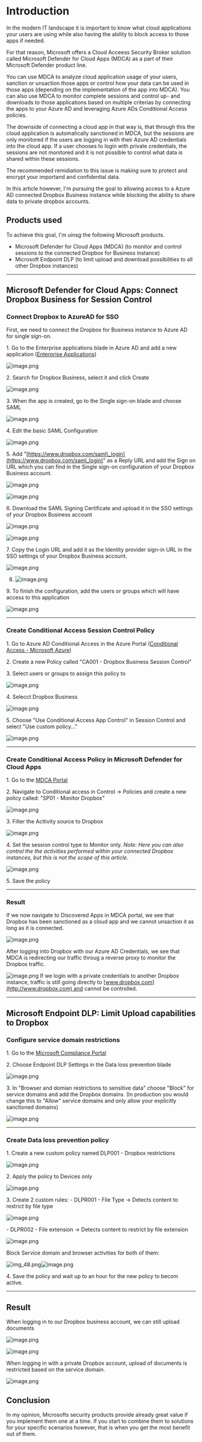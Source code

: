 # Introduction

In the modern IT landscape it is important to know what cloud applications your users are using while also having the ability to block access to those apps if needed.

For that reason, Microsoft offers a Cloud Acceess Security Broker solution called Microsoft Defender for Cloud Apps (MDCA) as a part of their Microsoft Defender product line.

You can use MDCA to analyze cloud application usage of your users, sanction or unsaction those apps or control how your data can be used in those apps (depending on the implementation of the app into MDCA).
You can also use MDCA to monitor complete sessions and control up- and downloads to those applications based on multiple criterias by connecting the apps to your Azure AD and leveraging Azure ADs Conditional Access policies.

The downside of connecting a cloud app in that way is, that through this the cloud application is automatically sanctioned in MDCA, but the sessions are only monitored if the users are logging in with their Azure AD credentials into the cloud app. If a user chooses to login with private credentials, the sessions are not monitored and it is not possible to control what data is shared within these sessions.

The recommended remidiation to this issue is making sure to protect and encrypt your importand and confidential data.

In this article however, I'm pursuing the goal to allowing access to a Azure AD connected Dropbox Business instance while blocking the ability to share data to private dropbox accounts.

## Products used

To achieve this goal, I'm uinsg the following Microsoft products.

* Microsoft Defender for Cloud Apps (MDCA) (to monitor and control sessions to the connected Dropbox for Business instance)
* Microsoft Endpoint DLP (to limit upload and download possibilities to all other Dropbox instances)

- - -

## Microsoft Defender for Cloud Apps: Connect Dropbox Business for Session Control

### Connect Dropbox to AzureAD for SSO

First, we need to connect the Dropbox for Business instance to Azure AD for single sign-on.

1\. Go to the Enterprise applications blade in Azure AD and add a new application \([Enterprise Applications](https://portal.azure.com/#blade/Microsoft_AAD_IAM/StartboardApplicationsMenuBlade/AppAppsPreview/menuId/))

![image.png](.media/img_23.png)

2\. Search for Dropbox Business\, select it and click Create

![image.png](.media/img_24.png)

3\. When the app is created\, go to the Single sign\-on blade and choose SAML

![image.png](.media/img_25.png)

4\. Edit the basic SAML Configuration

![image.png](.media/img_26.png)

5\. Add "[https://www.dropbox.com/saml\_login](https://www.dropbox.com/saml_login)" as a Reply URL and add the Sign on URL which you can find in the Single sign-on configuration of your Dropbox Business account.

![image.png](.media/img_27.png)

![image.png](.media/img_28.png)

6\. Download the SAML Signing Certificate and upload it in the SSO settings of your Dropbox Business account

![image.png](.media/img_29.png)

![image.png](.media/img_30.png)

7\. Copy the Login URL and add it as the Identity provider sign\-in URL in the SSO settings of your Dropbox Business account\.

![image.png](.media/img_31.png)

8. ![image.png](.media/img_32.png)

9\. To finish the configuration\, add the users or groups which will have access to this application

![image.png](.media/img_33.png)

- - -

### Create Conditional Access Session Control Policy

1\. Go to Azure AD Conditional Access in the Azure Portal \([Conditional Access - Microsoft Azure](https://portal.azure.com/#blade/Microsoft_AAD_IAM/ConditionalAccessBlade/Policies))

2\. Create a new Policy called "CA001 \- Dropbox Business Session Control"

3\. Select users or groups to assign this policy to

![image.png](.media/img_34.png)

4\. Selecct Dropbox Business

![image.png](.media/img_35.png)

5\. Choose "Use Conditional Access App Control" in Session Control and select "Use custom policy\.\.\."

![image.png](.media/img_36.png)

- - -

### Create Conditional Access Policy in Microsoft Defender for Cloud Apps

1\. Go to the [MDCA Portal](https://portal.cloudappsecurity.com)

2\. Navigate to Conditional access in Control \-\> Policies and create a new policy called: "SP01 \- Monitor Dropbox"

![image.png](.media/img_37.png)

3\. Filter the Acitivity source to Dropbox

![image.png](.media/img_38.png)

4\. Set the session control type to Monitor only\.
*Note: Here you can also control the the activities performed within your connected Dropbox instances, but this is not the scope of this article.*

![image.png](.media/img_39.png)

5\. Save the policy

- - -

### Result

If we now navigate to Discovered Apps in MDCA portal, we see that Dropbox has been sanctioned as a cloud app and we cannot unsaction it as long as it is connected.

![image.png](.media/img_40.png)

After logging into Dropbox with our Azure AD Credentials, we see that MDCA is redirecting our traffic throug a reverse proxy to monitor the Dropbox traffic.

![image.png](.media/img_41.png)
If we login with a private credentials to another Dropbox instance, traffic is still going directly to [www.dropbox.com](http://www.dropbox.com) and cannot be controlled.

- - -

## Microsoft Endpoint DLP: Limit Upload capabilities to Dropbox

### Configure service domain restrictions

1\. Go to the [Microsoft Compliance Portal](https://compliance.microsoft.com)

2\. Choose Endpoint DLP Settings in the Data loss prevention blade

![image.png](.media/img_42.png)

3\. In "Browser and domian restrictions to sensitive data" choose "Block" for service domains and add the Dropbox domains\. \(In production you would change this to "Allow" service domains and only allow your explicitly sanctioned domains\)

![image.png](.media/img_43.png)

- - -

### Create Data loss prevention policy

1\. Create a new custom policy named DLP001 \- Dropbox restrictions

![image.png](.media/img_44.png)

2\. Apply the policy to Devices only

![image.png](.media/img_45.png)

3\. Create 2 custom rules:
\- DLPR001 \- File Type \-\> Detects content to restrict by file type

![image.png](.media/img_46.png)

\- DLPR002 \- File extension \-\> Detects content to restrict by file extension

![image.png](.media/img_47.png)

Block Service domain and browser activities for both of them:

![img_48.png](.media/img_52.png)![image.png](.media/img_48.png)

4\. Save the policy and wait up to an hour for the new policy to becom active\.

- - -

## Result

When logging in to our Dropbox business account, we can still upload documents

![image.png](.media/img_49.png)

![image.png](.media/img_50.png)

When logging in with a private Dropbox account, upload of documents is restricted based on the service domain.

![image.png](.media/img_51.png)

## Conclusion

In my opinion, Microsofts security products provide already great value if you implement them one at a time. If you start to combine them to solutions for your specific scenarios however, that is when you get the most benefit out of them.